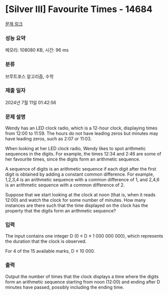 # [Silver III] Favourite Times - 14684 

[문제 링크](https://www.acmicpc.net/problem/14684) 

### 성능 요약

메모리: 108080 KB, 시간: 96 ms

### 분류

브루트포스 알고리즘, 수학

### 제출 일자

2024년 7월 11일 01:42:56

### 문제 설명

<p>Wendy has an LED clock radio, which is a 12-hour clock, displaying times from 12:00 to 11:59. The hours do not have leading zeros but minutes may have leading zeros, such as 2:07 or 11:03.</p>

<p>When looking at her LED clock radio, Wendy likes to spot arithmetic sequences in the digits. For example, the times 12:34 and 2:46 are some of her favourite times, since the digits form an arithmetic sequence.</p>

<p>A sequence of digits is an arithmetic sequence if each digit after the first digit is obtained by adding a constant common difference. For example, 1,2,3,4 is an arithmetic sequence with a common difference of 1, and 2,4,6 is an arithmetic sequence with a common difference of 2.</p>

<p>Suppose that we start looking at the clock at noon (that is, when it reads 12:00) and watch the clock for some number of minutes. How many instances are there such that the time displayed on the clock has the property that the digits form an arithmetic sequence?</p>

### 입력 

 <p>The input contains one integer D (0 ≤ D ≤ 1 000 000 000), which represents the duration that the clock is observed.</p>

<p>For 4 of the 15 available marks, D ≤ 10 000.</p>

### 출력 

 <p>Output the number of times that the clock displays a time where the digits form an arithmetic sequence starting from noon (12:00) and ending after D minutes have passed, possibly including the ending time.</p>

